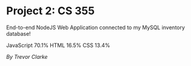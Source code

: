 # Project 2: CS 355

End-to-end NodeJS Web Application connected to my MySQL inventory database! 

JavaScript 70.1%	 HTML 16.5%	 CSS 13.4%

<em>By Trevor Clarke</em>
